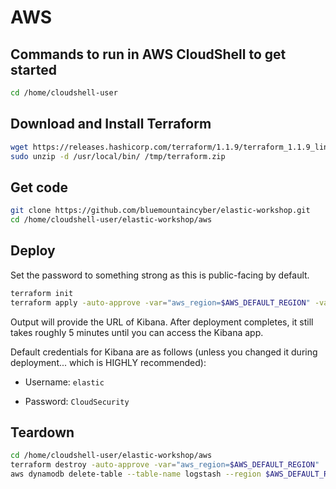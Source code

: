 # AWS

## Commands to run in AWS CloudShell to get started

```bash
cd /home/cloudshell-user
```

## Download and Install Terraform

```bash
wget https://releases.hashicorp.com/terraform/1.1.9/terraform_1.1.9_linux_amd64.zip -O /tmp/terraform.zip
sudo unzip -d /usr/local/bin/ /tmp/terraform.zip
```

## Get code

```bash
git clone https://github.com/bluemountaincyber/elastic-workshop.git
cd /home/cloudshell-user/elastic-workshop/aws
```

## Deploy

Set the password to something strong as this is public-facing by default.

```bash
terraform init
terraform apply -auto-approve -var="aws_region=$AWS_DEFAULT_REGION" -var="elastic_password=SuperStrongPassword"
```

Output will provide the URL of Kibana. After deployment completes, it still takes roughly 5 minutes until you can access the Kibana app.

Default credentials for Kibana are as follows (unless you changed it during deployment... which is HIGHLY recommended):

- Username: `elastic`

- Password: `CloudSecurity`

## Teardown

```bash
cd /home/cloudshell-user/elastic-workshop/aws
terraform destroy -auto-approve -var="aws_region=$AWS_DEFAULT_REGION"
aws dynamodb delete-table --table-name logstash --region $AWS_DEFAULT_REGION
```